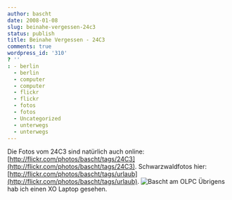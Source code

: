 ```yaml
---
author: bascht
date: 2008-01-08
slug: beinahe-vergessen-24c3
status: publish
title: Beinahe Vergessen - 24C3
comments: true
wordpress_id: '310'
? ''
: - berlin
  - berlin
  - computer
  - computer
  - flickr
  - flickr
  - fotos
  - fotos
  - Uncategorized
  - unterwegs
  - unterwegs
---
```


Die Fotos vom 24C3 sind natürlich auch online:
[http://flickr.com/photos/bascht/tags/24C3](http://flickr.com/photos/bascht/tags/24C3).
Schwarzwaldfotos hier:
[http://flickr.com/photos/bascht/tags/urlaub](http://flickr.com/photos/bascht/tags/urlaub).
![Bascht am OLPC](http://farm3.static.flickr.com/2083/2176554040_8f70206acd.jpg "Bascht am OLPC")
Übrigens hab ich einen XO Laptop gesehen.



